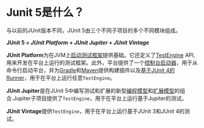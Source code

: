 # Junit 5是什么？

与以前的JUnit版本不同，JUnit 5由三个不同子项目的多个不同模块组成。

**JUnit 5 = _JUnit Platform_ + _JUnit Jupiter_ + _JUnit Vintage_**

**JUnit Platform**为在JVM上[启动测试框架][]提供基础。它还定义了[TestEngine][] API, 用来开发在平台上运行的测试框架。此外，平台提供了一个[控制台启动器][]，用于从命令行启动平台，并为[Gradle][]和[Maven][]提供构建插件以及[基于JUnit 4的Runner][junit4-runner]，用于在平台上运行任意`TestEngine`。

**JUnit Jupiter**是在JUnit 5中编写测试和扩展的新型[编程模型][]和[扩展模型][]的组合.Jupiter子项目提供了`TestEngine`，用于在平台上运行基于Jupiter的测试。

**JUnit Vintage**提供`TestEngine`，用于在平台上运行基于JUnit 3和JUnit 4的测试。

[启动测试框架]: ../advanced-topics/launcher-api.md
[TestEngine]: http://junit.org/junit5/docs/current/api/org/junit/platform/engine/TestEngine.html
[控制台启动器]: ../running-tests/console-launcher.md
[Gradle]: ../running-tests/build.md#gradle
[Maven]: ../running-tests/build.md#maven
[junit4-runner]: ../running-tests/junit-platform-runner.md
[编程模型]: ../writing-tests/
[扩展模型]: ../extensions/